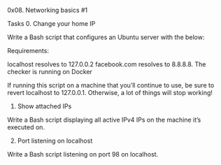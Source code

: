 0x08. Networking basics #1

Tasks
0. Change your home IP

Write a Bash script that configures an Ubuntu server with the below:

Requirements:

localhost resolves to 127.0.0.2
facebook.com resolves to 8.8.8.8.
The checker is running on Docker

If running this script on a machine that you’ll continue to use,
be sure to revert localhost to 127.0.0.1. Otherwise, a lot of things
will stop working!

1. Show attached IPs

Write a Bash script displaying all active IPv4 IPs on the machine
it’s executed on.

2. Port listening on localhost

Write a Bash script listening on port 98 on localhost.
